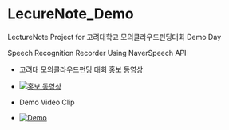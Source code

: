 # LecureNote_Demo
LectureNote Project for 고려대학교 모의클라우드펀딩대회 Demo Day

Speech Recognition Recorder Using NaverSpeech API
- 고려대 모의클라우드펀딩 대회 홍보 동영상
- [![홍보 동영상](https://img.youtube.com/vi/jdcaWeyb5G0/0.jpg)](https://youtu.be/jdcaWeyb5G0)

- Demo Video Clip
- [![Demo](https://img.youtube.com/vi/Gt-Qjh0X1lc/0.jpg)](https://youtu.be/Gt-Qjh0X1lc)
